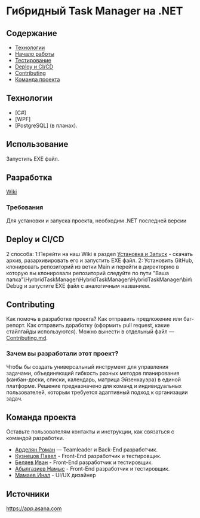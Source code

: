 # Гибридный Task Manager на .NET

## Содержание
- [Технологии](#технологии)
- [Начало работы](#начало-работы)
- [Тестирование](#тестирование)
- [Deploy и CI/CD](#deploy-и-ci/cd)
- [Contributing](#contributing)
- [Команда проекта](#команда-проекта)

## Технологии
- [C#]
- [WPF]
- [PostgreSQL] (в планах).

## Использование
Запустить EXE файл. 
## Разработка
[Wiki](https://github.com/SVARGus/HybridTaskManager/wiki/01_%D0%9E%D0%BF%D0%B8%D1%81%D0%B0%D0%BD%D0%B8%D0%B5-%D0%BF%D1%80%D0%BE%D0%B5%D0%BA%D1%82%D0%B0)
### Требования
Для установки и запуска проекта, необходим .NET последней версии
## Deploy и CI/CD
2 способа:
1:Перейти на наш Wiki в раздел [Установка и Запуск]([https://github.com/SVARGus/HybridTaskManager/wiki](https://github.com/SVARGus/HybridTaskManager/wiki/07_%D0%A3%D1%81%D1%82%D0%B0%D0%BD%D0%BE%D0%B2%D0%BA%D0%B0-%D0%B8-%D0%B7%D0%B0%D0%BF%D1%83%D1%81%D0%BA)) - скачать архив, разархивировать его и запустить EXE файл.
2: Установить GitHub, клонировать репозиторий из ветки Main и перейти в директорию в которую вы клонировали репозиторий следуйте по пути "Ваша папка"\HyrbridTaskManager\HybridTaskManager\HybridTaskManager\bin\Debug и запустите EXE файл с аналогичным названием.

## Contributing
Как помочь в разработке проекта? Как отправить предложение или баг-репорт. Как отправить доработку (оформить pull request, какие стайлгайды используются). Можно вынести в отдельный файл — [Contributing.md](./CONTRIBUTING.md).

### Зачем вы разработали этот проект?
Чтобы бы создать универсальный инструмент для управления задачами, объединяющий гибкость разных методов планирования (канбан-доски, списки, календарь, матрица Эйзенхауэра) в единой платформе. Решение предназначено для команд и индивидуальных пользователей, которым требуется адаптивный подход к организации задач.



## Команда проекта
Оставьте пользователям контакты и инструкции, как связаться с командой разработки.

- [Арделян Роман](https://github.com/MadeiveTheMagician) — Teamleader и Back-End разработчик.
- [Кузнецов Павел](https://github.com/SVARGus) - Front-End разработчик и тестировщик.
- [Беляев Иван](https://github.com/Ivan255Mhz) - Front-End разработчик и тестировщик.
- [Абылгазиев Намыс](https://github.com/namys333) - Front-End разработчик и тестировщик.
- [Мамаев Инал](https://github.com/Inalmamay) - UI/UX дизайнер
## Источники
https://app.asana.com
